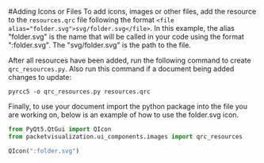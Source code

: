 #Adding Icons or Files
To add icons, images or other files, add the resource to the `resources.qrc` file following 
the format `<file alias="folder.svg">svg/folder.svg</file>`. In this example, the alias "folder.svg" 
is the name that will be called in your code using the format ":folder.svg". The "svg/folder.svg" is 
the path to the file. 

After all resources have been added, run the following command to create `qrc_resources.py`. Also run 
this command if a document being added changes to update:
```buildoutcfg
pyrcc5 -o qrc_resources.py resources.qrc
```

Finally, to use your document import the python package into the file you are working on, below
is an example of how to use the folder.svg icon. 
```python
from PyQt5.QtGui import QIcon
from packetvisualization.ui_components.images import qrc_resources

QIcon(":folder.svg")
```